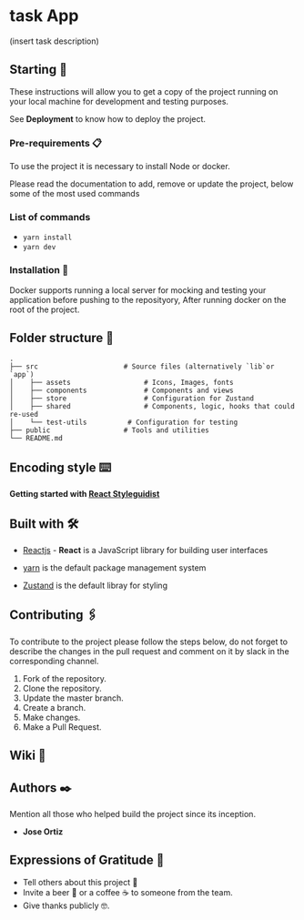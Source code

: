 # task App

(insert task description)

## Starting 🚀

These instructions will allow you to get a copy of the project running on your local machine for development and testing purposes.

See **Deployment** to know how to deploy the project.

### Pre-requirements 📋

To use the project it is necessary to install Node or docker.

Please read the documentation to add, remove or update the project, below some of the most used commands

### **List of commands**

- `yarn install`
- `yarn dev`

### Installation 🔧

Docker supports running a local server for mocking and testing your application before pushing to the reposityory, After running docker on the root of the project.

## Folder structure 🦴

    .
    ├── src                     # Source files (alternatively `lib`or `app`)
    │    ├── assets                  # Icons, Images, fonts
    │    ├── components              # Components and views
    │    ├── store                   # Configuration for Zustand
    │    ├── shared                  # Components, logic, hooks that could re-used
    │    └── test-utils          # Configuration for testing
    ├── public                  # Tools and utilities
    └── README.md

## Encoding style ⌨️

**Getting started with [React Styleguidist](./STYLEGUIDE.md)**

## Built with 🛠️

- [Reactjs](https://react.dev/) - **React** is a JavaScript library for building user interfaces

- [yarn](https://yarnpkg.com/) is the default package management system

<!-- - [React Query](https://react-query.tanstack.com/overview) data-fetching library for React. -->

- [Zustand](https://docs.pmnd.rs/zustand/getting-started/introduction) is the default libray for styling

## Contributing 🖇️

To contribute to the project please follow the steps below, do not forget to describe the changes in the pull request and comment on it by slack in the corresponding channel.

1. Fork of the repository.
2. Clone the repository.
3. Update the master branch.
4. Create a branch.
5. Make changes.
6. Make a Pull Request.

## Wiki 📖

## Authors ✒️

Mention all those who helped build the project since its inception.

- **Jose Ortiz**

## Expressions of Gratitude 🎁

- Tell others about this project 📢
- Invite a beer 🍺 or a coffee ☕ to someone from the team.
- Give thanks publicly 🤓.
